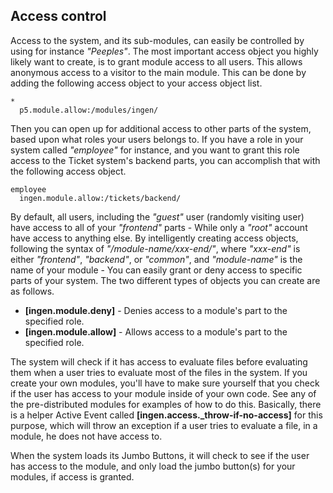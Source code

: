 ## Access control

Access to the system, and its sub-modules, can easily be controlled by using for instance
_"Peeples"_. The most important access object you highly likely want to create, is to
grant module access to all users. This allows anonymous access to a visitor to the
main module. This can be done by adding the following access object to your access
object list.

```hyperlambda
*
  p5.module.allow:/modules/ingen/
```

Then you can open up for additional access to other parts of the system, based upon what
roles your users belongs to. If you have a role in your system called _"employee"_ for instance,
and you want to grant this role access to the Ticket system's backend parts, you can accomplish
that with the following access object.

```hyperlambda
employee
  ingen.module.allow:/tickets/backend/
```

By default, all users, including the _"guest"_ user (randomly visiting user) have access to
all of your _"frontend"_ parts - While only a _"root"_ account have access to anything else.
By intelligently creating access objects, following the syntax of _"/module-name/xxx-end/"_,
where _"xxx-end"_ is either _"frontend"_, _"backend"_, or _"common"_, and _"module-name"_ is
the name of your module - You can easily grant or deny access to specific parts of your
system. The two different types of objects you can create are as follows.

* __[ingen.module.deny]__ - Denies access to a module's part to the specified role.
* __[ingen.module.allow]__ - Allows access to a module's part to the specified role.


The system will check if it has access to evaluate files before evaluating them
when a user tries to evaluate most of the files in the system. If you create your own
modules, you'll have to make sure yourself that you check if the user has access to your
module inside of your own code. See any of the pre-distributed modules for examples of
how to do this. Basically, there is a helper Active Event called
**[ingen.access.\_throw-if-no-access]** for this purpose, which will throw an exception
if a user tries to evaluate a file, in a module, he does not have access to.

When the system loads its Jumbo Buttons, it will check to see if the user
has access to the module, and only load the jumbo button(s) for your modules,
if access is granted.
